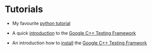 # Tutorials

- My favourite [python tutorial](https://www.youtube.com/watch?v=bY6m6_IIN94&list=PLi01XoE8jYohWFPpC17Z-wWhPOSuh8Er-)

- A quick [introduction](https://developer.ibm.com/technologies/systems/articles/au-googletestingframework) to the [Google C++ Testing Framework](https://github.com/google/googletest)

- An introduction how to [install](https://lchsk.com/how-to-set-up-googletest-library-from-source.html) the [Google C++ Testing Framwork](https://github.com/google/googletest)
